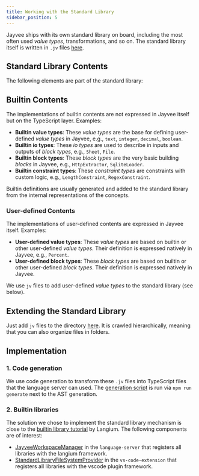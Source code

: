 ```yaml
---
title: Working with the Standard Library
sidebar_position: 5
---
```


Jayvee ships with its own standard library on board, including the most often used _value types_, transformations, and so on.
The standard library itself is written in `.jv` files [here](https://github.com/jvalue/jayvee/tree/main/libs/language-server/src/stdlib/).

## Standard Library Contents

The following elements are part of the standard library:

## Builtin Contents

The implementations of builtin contents are not expressed in Jayvee itself but on the TypeScript layer. Examples:

- **Builtin value types**: These _value types_ are the base for defining user-defined _value types_ in Jayvee, e.g., `text`, `integer`, `decimal`, `boolean`.
- **Builtin io types**: These _io types_ are used to describe in inputs and outputs of _block types_, e.g., `Sheet`, `File`.
- **Builtin block types**: These _block types_ are the very basic building _blocks_ in Jayvee, e.g., `HttpExtractor`, `SqliteLoader`.
- **Builtin constraint types**: These _constraint types_ are constraints with custom logic, e.g., `LengthConstraint`, `RegexConstraint`.

Builtin definitions are usually generated and added to the standard library from the internal representations of the concepts.

### User-defined Contents

The implementations of user-defined contents are expressed in Jayvee itself. Examples:

- **User-defined value types**: These _value types_ are based on builtin or other user-defined _value types_. Their definition is expressed natively in Jayvee, e.g., `Percent`.
- **User-defined block types**: These _block types_ are based on builtin or other user-defined _block types_. Their definition is expressed natively in Jayvee.

We use `jv` files to add user-defined _value types_ to the standard library (see below).

## Extending the Standard Library

Just add `jv` files to the directory [here](https://github.com/jvalue/jayvee/tree/main/libs/language-server/src/stdlib/). It is crawled hierarchically, meaning that you can also organize files in folders.

## Implementation

### 1. Code generation

We use code generation to transform these `.jv` files into TypeScript files that the language server can used. The [generation script](https://github.com/jvalue/jayvee/tree/main/tools/scripts/language-server/generate-stdlib.mjs) is run via `npm run generate` next to the AST generation.

### 2. Builtin libraries

The solution we chose to implement the standard library mechanism is close to the [builtin library tutorial](https://langium.org/guides/builtin-library/) by Langium. The following components are of interest:

- [JayveeWorkspaceManager](https://github.com/jvalue/jayvee/tree/main/libs/language-server/src/lib/builtin-library/jayvee-workspace-manager.ts) in the `language-server` that registers all libraries with the langium framework.
- [StandardLibraryFileSystemProvider](https://github.com/jvalue/jayvee/tree/main/apps/vs-code-extension/src/standard-library-file-system-provider.ts) in the `vs-code-extension` that registers all libraries with the vscode plugin framework.
